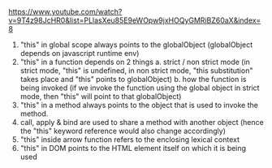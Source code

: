 https://www.youtube.com/watch?v=9T4z98JcHR0&list=PLlasXeu85E9eWOpw9jxHOQyGMRiBZ60aX&index=8

1. "this" in global scope always points to the globalObject (globalObject depends on javascript runtime env)
2. "this" in a function depends on 2 things
    a. strict / non strict mode (in strict mode, "this" is undefined, in non strict mode, "this substitution" takes place and "this" points to globalObject)
    b. how the function is being invoked (if we invoke the function using the global object in strict mode, then "this" will point to that globalObject)
3. "this" in a method always points to the object that is used to invoke the method.
4. call, apply & bind are used to share a method with another object (hence the "this" keyword reference would also change accordingly)
5. "this" inside arrow function refers to the enclosing lexical context
6. "this" in DOM points to the HTML element itself on which it is being used
